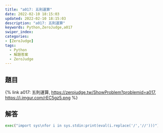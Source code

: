 ```yaml
---
title: "a017: 五則運算"
date: 2022-02-10 18:15:03
updated: 2022-02-10 18:15:03
description: "a017: 五則運算"
keywords: Python,ZeroJudge,a017
swiper_index: 
categories:
- [ZeroJudge]
tags:
  - Python
  - 解題答案
  - ZeroJudge
---
```


## 題目
{% link a017: 五則運算, https://zerojudge.tw/ShowProblem?problemid=a017, https://i.imgur.com/rEC5gz5.png %}

## 解答
```python
exec("import sys\nfor i in sys.stdin:print(eval(i.replace('/','//')))")
```